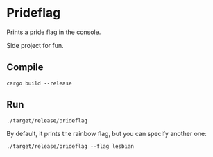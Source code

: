 # Prideflag

Prints a pride flag in the console.

Side project for fun.

## Compile

```
cargo build --release
```

## Run

```
./target/release/prideflag
```

By default, it prints the rainbow flag, but you can specify another one:

```
./target/release/prideflag --flag lesbian
```
